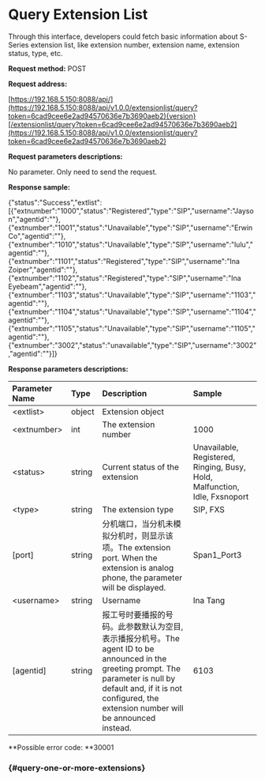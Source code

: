 # Query Extension List

Through this interface, developers could fetch basic information about S-Series extension list, like extension number, extension name, extension status, type, etc.

**Request method:** POST

**Request address:**

[https://192.168.5.150:8088/api/](https://192.168.5.150:8088/api/v1.0.0/extensionlist/query?token=6cad9cee6e2ad94570636e7b3690aeb2){version}[/extensionlist/query?token=6cad9cee6e2ad94570636e7b3690aeb2](https://192.168.5.150:8088/api/v1.0.0/extensionlist/query?token=6cad9cee6e2ad94570636e7b3690aeb2)

**Request parameters descriptions:**

No parameter. Only need to send the request.

**Response sample:**

{"status":"Success","extlist":\[{"extnumber":"1000","status":"Registered","type":"SIP","username":"Jayson","agentid":""},{"extnumber":"1001","status":"Unavailable","type":"SIP","username":"Erwin Co","agentid":""},{"extnumber":"1010","status":"Unavailable","type":"SIP","username":"lulu","agentid":""},{"extnumber":"1101","status":"Registered","type":"SIP","username":"Ina Zoiper","agentid":""},{"extnumber":"1102","status":"Registered","type":"SIP","username":"Ina Eyebeam","agentid":""},{"extnumber":"1103","status":"Unavailable","type":"SIP","username":"1103","agentid":""},{"extnumber":"1104","status":"Unavailable","type":"SIP","username":"1104","agentid":""},{"extnumber":"1105","status":"Unavailable","type":"SIP","username":"1105","agentid":""},{"extnumber":"3002","status":"unavailable","type":"SIP","username":"3002","agentid":""}\]}

**Response parameters descriptions:**

| Parameter Name | Type | Description | Sample |
| :--- | :--- | :--- | :--- |
| &lt;extlist&gt; | object | Extension object |  |
| &lt;extnumber&gt; | int | The extension number | 1000 |
| &lt;status&gt; | string | Current status of the extension | Unavailable, Registered, Ringing, Busy, Hold, Malfunction, Idle, Fxsnoport |
| &lt;type&gt; | string | The extension type | SIP, FXS |
| \[port\] | string | 分机端口，当分机未模拟分机时，则显示该项。The extension port. When the extension is analog phone, the parameter will be displayed. | Span1\_Port3 |
| &lt;username&gt; | string | Username | Ina Tang |
| \[agentid\] | string | 报工号时要播报的号码。此参数默认为空目, 表示播报分机号。The agent ID to be announced in the greeting prompt. The parameter is null by default and, if it is not configured, the extension number will be announced instead. | 6103 |

**Possible error code: **30001

###  {#query-one-or-more-extensions}



